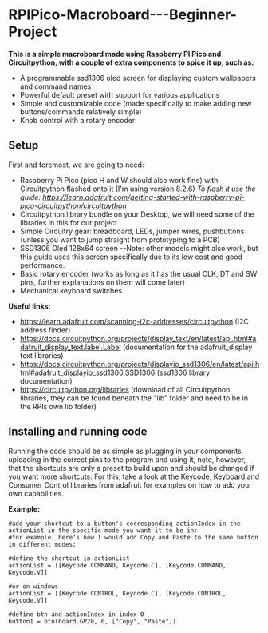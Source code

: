 # RPIPico-Macroboard---Beginner-Project
**This is a simple macroboard made using Raspberry PI Pico and Circuitpython, with a couple of extra components to spice it up, such as:**
- A programmable ssd1306 oled screen for displaying custom wallpapers and command names
- Powerful default preset with support for various applications
- Simple and customizable code (made specifically to make adding new buttons/commands relatively simple)
- Knob control with a rotary encoder

## Setup
First and foremost, we are going to need:
- Raspberry Pi Pico (pico H and W should also work fine) with Circuitpython flashed onto it (I'm using version 8.2.6)
      *To flash it use the guide: https://learn.adafruit.com/getting-started-with-raspberry-pi-pico-circuitpython/circuitpython*
- Circuitpython library bundle on your Desktop, we will need some of the libraries in this for our project
- Simple Circuitry gear: breadboard, LEDs, jumper wires, pushbuttons (unless you want to jump straight from prototyping to a PCB)
- SSD1306 Oled 128x64 screen --Note: other models might also work, but this guide uses this screen specifically due to its low cost and good performance.
- Basic rotary encoder (works as long as it has the usual CLK, DT and SW pins, further explanations on them will come later)
- Mechanical keyboard switches

**Useful links:**
- https://learn.adafruit.com/scanning-i2c-addresses/circuitpython (I2C address finder)
- https://docs.circuitpython.org/projects/display_text/en/latest/api.html#adafruit_display_text.label.Label (documentation for the adafruit_display text libraries)
- https://docs.circuitpython.org/projects/displayio_ssd1306/en/latest/api.html#adafruit_displayio_ssd1306.SSD1306 (ssd1306 library documentation)
- https://circuitpython.org/libraries (download of all Circuitpython libraries, they can be found beneath the "lib" folder and need to be in the RPIs own lib folder)

## Installing and running code
Running the code should be as simple as plugging in your components, uploading in the correct pins to the program and using it, note, however, that the shortcuts are only a preset to build upon and should be changed if you want more shortcuts.
For this, take a look at the Keycode, Keyboard and Consumer Control libraries from adafruit for examples on how to add your own capabilities.

**Example:**
``` python3
#add your shortcut to a button's corresponding actionIndex in the actionList in the specific mode you want it to be in:
#for example, here's how I would add Copy and Paste to the same button in different modes:

#define the shortcut in actionList
actionList = [[Keycode.COMMAND, Keycode.C], [Keycode.COMMAND, Keycode.V]]

#or on windows
actionList = [[Keycode.CONTROL, Keycode.C], [Keycode.CONTROL, Keycode.V]]

#define btn and actionIndex in index 0
button1 = btn(board.GP20, 0, ["Copy", "Paste"])
```

